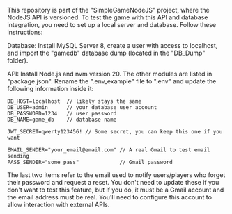 This repository is part of the "SimpleGameNodeJS" project, where the NodeJS API is versioned. To test the game with this API and database integration, you need to set up a local server and database. Follow these instructions:

Database:
Install MySQL Server 8, create a user with access to localhost, and import the "gamedb" database dump (located in the "DB_Dump" folder).

API:
Install Node.js and nvm version 20. The other modules are listed in "package.json".
Rename the ".env_example" file to ".env" and update the following information inside it:
    
    DB_HOST=localhost  // likely stays the same
    DB_USER=admin      // your database user account
    DB_PASSWORD=1234   // user password
    DB_NAME=game_db    // database name
    
    JWT_SECRET=qwerty123456! // Some secret, you can keep this one if you want
    
    EMAIL_SENDER="your_email@email.com" // A real Gmail to test email sending
    PASS_SENDER="some_pass"             // Gmail password

The last two items refer to the email used to notify users/players who forget their password and request a reset. You don't need to update these if you don't want to test this feature, but if you do, it must be a Gmail account and the email address must be real. You'll need to configure this account to allow interaction with external APIs.
